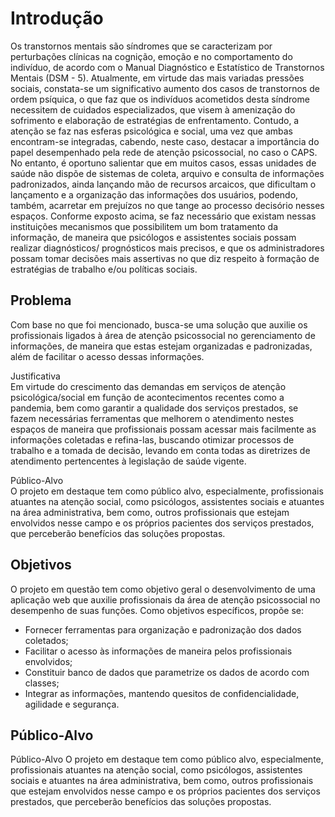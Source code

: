 # Introdução

Os transtornos mentais são síndromes que se caracterizam por perturbações clínicas na cognição, emoção e no comportamento do indivíduo, de acordo com o Manual Diagnóstico e Estatístico de Transtornos Mentais (DSM - 5). Atualmente, em virtude das mais variadas pressões sociais, constata-se um significativo aumento dos casos de transtornos de ordem psíquica, o que faz que os  indivíduos acometidos desta síndrome necessitem de cuidados especializados, que visem à amenização do sofrimento e elaboração de estratégias de enfrentamento. Contudo,  a atenção se faz nas esferas psicológica e social, uma vez que ambas encontram-se integradas, cabendo, neste caso, destacar a importância do papel desempenhado pela rede de atenção psicossocial, no caso o CAPS. 
No entanto, é oportuno salientar que em muitos casos, essas unidades de saúde não dispõe de sistemas de coleta, arquivo e consulta de informações padronizados, ainda lançando mão de recursos arcaicos, que dificultam o lançamento e a organização das informações dos usuários, podendo, também, acarretar em prejuízos no que tange ao processo decisório nesses espaços. 
Conforme exposto acima, se faz necessário que existam nessas instituições mecanismos que possibilitem um bom tratamento da informação, de maneira que psicólogos e assistentes sociais possam realizar diagnósticos/ prognósticos mais precisos, e que os administradores possam tomar decisões mais assertivas no que diz respeito à formação de estratégias de trabalho e/ou políticas sociais. 


## Problema
Com base no que foi mencionado, busca-se uma solução que auxilie os profissionais ligados à área de atenção psicossocial no gerenciamento de informações, de maneira que estas estejam organizadas e padronizadas, além de facilitar o acesso dessas informações.

Justificativa<br>
Em virtude do crescimento das demandas em serviços de atenção psicológica/social  em função de acontecimentos recentes como a pandemia, bem como garantir a  qualidade dos serviços prestados, se fazem necessárias ferramentas que melhorem o atendimento nestes espaços de maneira que profissionais possam acessar mais facilmente as informações coletadas e refina-las, buscando otimizar processos de trabalho e a tomada de decisão, levando em conta todas as diretrizes de atendimento pertencentes à legislação de saúde vigente. 

Público-Alvo<br>
O projeto em destaque tem como público alvo, especialmente, profissionais atuantes na atenção social, como psicólogos, assistentes sociais e atuantes na área administrativa, bem como, outros profissionais que estejam envolvidos nesse campo e os próprios pacientes dos serviços prestados, que perceberão benefícios das soluções propostas.

## Objetivos

O projeto em questão tem como objetivo geral o desenvolvimento de uma aplicação web que auxilie profissionais da área de atenção psicossocial no desempenho de suas funções. 
Como objetivos específicos, propõe se:<br>

* Fornecer ferramentas para organização e padronização dos dados coletados;<br>
* Facilitar o acesso às informações de maneira pelos profissionais envolvidos;<br>
* Constituir banco de dados que parametrize os dados de acordo com classes;
* Integrar as informações, mantendo quesitos de confidencialidade, agilidade e segurança.

## Público-Alvo
Público-Alvo
O projeto em destaque tem como público alvo, especialmente, profissionais atuantes na atenção social, como psicólogos, assistentes sociais e atuantes na área administrativa, bem como, outros profissionais que estejam envolvidos nesse campo e os próprios pacientes dos serviços prestados, que perceberão benefícios das soluções propostas.
